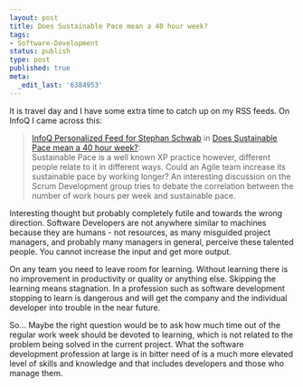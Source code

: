 ```yaml
---
layout: post
title: Does Sustainable Pace mean a 40 hour week?
tags:
- Software-Development
status: publish
type: post
published: true
meta:
  _edit_last: '6384953'
---
```

<p>It is travel day and I have some extra time to catch up on my RSS feeds. On InfoQ I came across this:</p>

<blockquote><a href="http://www.infoq.com">InfoQ Personalized Feed for Stephan Schwab</a> in <a href="http://www.infoq.com/news/2008/05/sustainable-pace">Does Sustainable Pace mean a 40 hour week?</a>:<br>
Sustainable Pace is a well known XP practice however, different people relate to it in different ways. Could an Agile team increase its sustainable pace by working longer? An interesting discussion on the Scrum Development group tries to debate the correlation between the number of work hours per week and sustainable pace.
</blockquote>

<p>Interesting thought but probably completely futile and towards the wrong direction. Software Developers are not anywhere similar to machines because they are humans - not resources, as many misguided project managers, and probably many managers in general, perceive these talented people. You cannot increase the input and get more output.</p>

<p>On any team you need to leave room for learning. Without learning there is no improvement in productivity or quality or anything else. Skipping the learning means stagnation. In a profession such as software development stopping to learn is dangerous and will get the company and the individual developer into trouble in the near future.</p>

<p>So... Maybe the right question would be to ask how much time out of the regular work week should be devoted to learning, which is not related to the problem being solved in the current project. What the software development profession at large is in bitter need of is a much more elevated level of skills and knowledge and that includes developers and those who manage them.</p>
